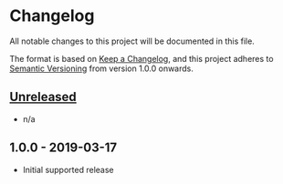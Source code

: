 # Changelog
All notable changes to this project will be documented in this file.

The format is based on [Keep a Changelog](https://keepachangelog.com/en/1.0.0/),
and this project adheres to [Semantic Versioning](https://semver.org/spec/v2.0.0.html)
from version 1.0.0 onwards.

## [Unreleased]

- n/a

## 1.0.0 - 2019-03-17

- Initial supported release


[Unreleased]: https://github.com/rohanpm/pidiff/compare/v1.0.0..HEAD
